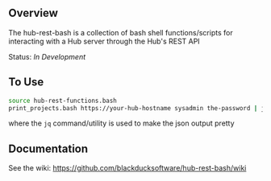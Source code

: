 ## Overview ##
The hub-rest-bash is a collection of bash shell functions/scripts for interacting with a Hub server through the Hub's REST API

Status: *In Development*

## To Use ##
```bash
source hub-rest-functions.bash
print_projects.bash https://your-hub-hostname sysadmin the-password | jq .
```

where the `jq` command/utility is used to make the json output pretty

## Documentation ##

See the wiki: https://github.com/blackducksoftware/hub-rest-bash/wiki
